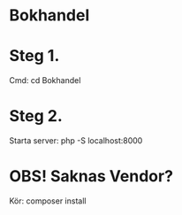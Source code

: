 # Bokhandel

# Steg 1.
Cmd: cd Bokhandel

# Steg 2.
Starta server: php -S localhost:8000

# OBS! Saknas Vendor?
Kör: composer install
